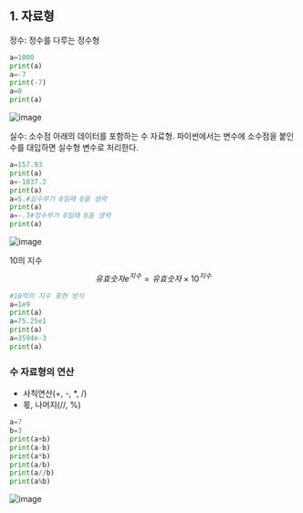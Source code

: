 ## 1. 자료형
정수: 정수를 다루는 정수형
```python
a=1000 
print(a)
a=-7
print(-7)
a=0
print(a)
```
![image](https://github.com/qlkdkd/python-algorithm/assets/71871927/65345190-0ec9-4330-b13d-f7c4ba22f02b)


실수: 소수점 아래의 데이터를 포함하는 수 자료형. 파이썬에서는 변수에 소수점을 붙인 수를 대입하면 실수형 변수로 처리한다.
```python
a=157.93
print(a)
a=-1837.2
print(a)
a=5.#실수부가 0일때 0을 생략
print(a)
a=-.7#정수부가 0일때 0을 생략
print(a)
```
![image](https://github.com/qlkdkd/python-algorithm/assets/71871927/f6f66136-0c6b-44e8-99a2-e9be1c3c855e)

10의 지수
$$유효숫자e^{지수}=유효숫자\times 10^{지수}$$
```python
#10억의 지수 표현 방식
a=1e9
print(a)
a=75.25e1
print(a)
a=3594e-3
print(a)
```

### 수 자료형의 연산
* 사칙연산(+, -, *, /)
* 몫, 나머지(//, %)
```python
a=7
b=3
print(a+b)
print(a-b)
print(a*b)
print(a/b)
print(a//b)
print(a%b)
```
![image](https://github.com/qlkdkd/python-algorithm/assets/71871927/74ea726d-80bc-48d2-8af7-2028d0b8eb04)
